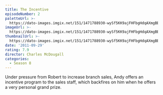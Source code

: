 ```yaml
---
title: The Incentive
episodeNumber: 2
paletteUrl: >-
  https://dato-images.imgix.net/151/1471788930-wySf5KK9ajFHFbgHdqAXmgBBwDy.jpg?auto=enhance&ch=DPR%2CWidth&palette=json
imageUrl: >-
  https://dato-images.imgix.net/151/1471788930-wySf5KK9ajFHFbgHdqAXmgBBwDy.jpg?auto=compress%2Cformat&ch=DPR%2CWidth&w=500
thumbnailUrl: >-
  https://dato-images.imgix.net/151/1471788930-wySf5KK9ajFHFbgHdqAXmgBBwDy.jpg?auto=enhance&ch=DPR%2CWidth&fit=crop&fm=jpg&h=280&w=500
date: '2011-09-29'
rating: 7.9
director: Charles McDougall
categories:
  - Season 8
---
```


Under pressure from Robert to increase branch sales, Andy offers an incentive program to the sales staff, which backfires on him when he offers a very personal grand prize.